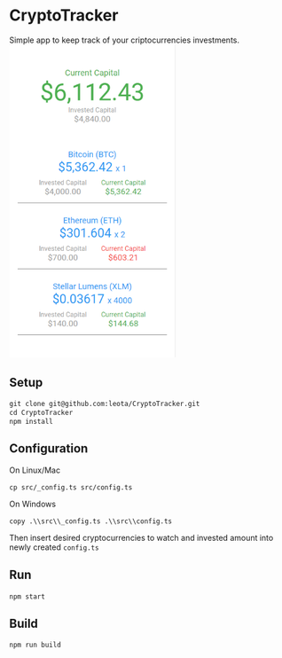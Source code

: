 # CryptoTracker
Simple app to keep track of your criptocurrencies investments.
<img src="/img/sample.png" style="max-width: 300px;"></img>

## Setup
```
git clone git@github.com:leota/CryptoTracker.git
cd CryptoTracker
npm install
```

## Configuration
On Linux/Mac
```
cp src/_config.ts src/config.ts
```
On Windows
```
copy .\\src\\_config.ts .\\src\\config.ts
```

Then insert desired cryptocurrencies to watch and invested amount into newly created `config.ts`


## Run
```
npm start
```

## Build
```
npm run build
```